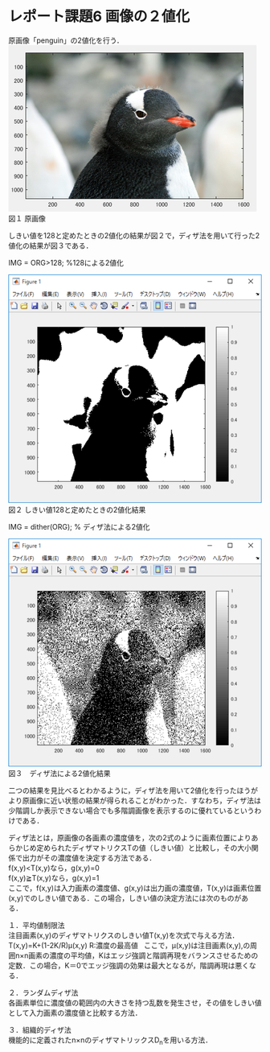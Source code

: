﻿# レポート課題6 画像の２値化  

原画像「penguin」の2値化を行う．  
![原画像](https://github.com/penguinbigwave/lecture_image_processing/blob/master/image/penguin1_1.png?raw=true)  
図１ 原画像  

しきい値を128と定めたときの2値化の結果が図２で，ディザ法を用いて行った2値化の結果が図３である．  
  
IMG = ORG>128;  %128による2値化
  
![原画像](https://github.com/penguinbigwave/lecture_image_processing/blob/master/image/penguin6_1.png?raw=true)  
図２ しきい値128と定めたときの2値化結果  
  
  
IMG = dither(ORG); % ディザ法による2値化  

![原画像](https://github.com/penguinbigwave/lecture_image_processing/blob/master/image/penguin6_2.png?raw=true)  
図３　ディザ法による2値化結果  
  
二つの結果を見比べるとわかるように，ディザ法を用いて2値化を行ったほうがより原画像に近い状態の結果が得られることがわかった．すなわち，ディザ法は少階調しか表示できない場合でも多階調画像を表示するのに優れているというわけである．  
  
ディザ法とは，原画像の各画素の濃度値を，次の2式のように画素位置によりあらかじめ定められたディザマトリクスTの値（しきい値）と比較し，その大小関係で出力がその濃度値を決定する方法である．  
 f(x,y)<T(x,y)なら，g(x,y)=0  
 f(x,y)≧T(x,y)なら，g(x,y)=1  
ここで，f(x,y)は入力画素の濃度値、g(x,y)は出力画の濃度値，T(x,y)は画素位置(x,y)でのしきい値である．この場合，しきい値の決定方法には次のものがある．  
  
１．平均値制限法  
注目画素(x,y)のディザマトリクスのしきい値T(x,y)を次式で与える方法．  
  T(x,y)=K+(1-2K/R)μ(x,y) R:濃度の最高値  
ここで，μ(x,y)は注目画素(x,y),の周囲n×n画素の濃度の平均値，Kはエッジ強調と階調再現をバランスさせるための定数．この場合，K＝0でエッジ強調の効果は最大となるが，階調再現は悪くなる．  
  
２．ランダムディザ法  
各画素単位に濃度値の範囲内の大きさを持つ乱数を発生させ，その値をしきい値として入力画素の濃度値と比較する方法．  
  
３．組織的ディザ法  
機能的に定義されたn×nのディザマトリックスD<sub>n</sub>を用いる方法．

